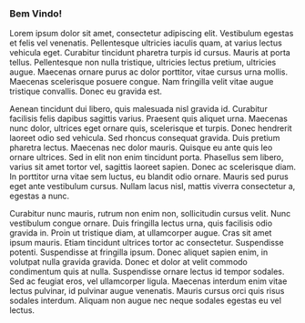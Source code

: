 ### Bem Vindo!

Lorem ipsum dolor sit amet, consectetur adipiscing elit. Vestibulum egestas et felis vel venenatis. Pellentesque ultricies iaculis quam, at varius lectus vehicula eget. Curabitur tincidunt pharetra turpis id cursus. Mauris at porta tellus. Pellentesque non nulla tristique, ultricies lectus pretium, ultricies augue. Maecenas ornare purus ac dolor porttitor, vitae cursus urna mollis. Maecenas scelerisque posuere congue. Nam fringilla velit vitae augue tristique convallis. Donec eu gravida est.

Aenean tincidunt dui libero, quis malesuada nisl gravida id. Curabitur facilisis felis dapibus sagittis varius. Praesent quis aliquet urna. Maecenas nunc dolor, ultrices eget ornare quis, scelerisque et turpis. Donec hendrerit laoreet odio sed vehicula. Sed rhoncus consequat gravida. Duis pretium pharetra lectus. Maecenas nec dolor mauris. Quisque eu ante quis leo ornare ultrices. Sed in elit non enim tincidunt porta. Phasellus sem libero, varius sit amet tortor vel, sagittis laoreet sapien. Donec ac scelerisque diam. In porttitor urna vitae sem luctus, eu blandit odio ornare. Mauris sed purus eget ante vestibulum cursus. Nullam lacus nisl, mattis viverra consectetur a, egestas a nunc.

Curabitur nunc mauris, rutrum non enim non, sollicitudin cursus velit. Nunc vestibulum congue ornare. Duis fringilla lectus urna, quis facilisis odio gravida in. Proin ut tristique diam, at ullamcorper augue. Cras sit amet ipsum mauris. Etiam tincidunt ultrices tortor ac consectetur. Suspendisse potenti. Suspendisse at fringilla ipsum. Donec aliquet sapien enim, in volutpat nulla gravida gravida. Donec et dolor at velit commodo condimentum quis at nulla. Suspendisse ornare lectus id tempor sodales. Sed ac feugiat eros, vel ullamcorper ligula. Maecenas interdum enim vitae lectus pulvinar, id pulvinar augue venenatis. Mauris cursus orci quis risus sodales interdum. Aliquam non augue nec neque sodales egestas eu vel lectus.

